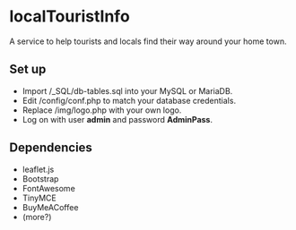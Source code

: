 # localTouristInfo
A service to help tourists and locals find their way around your home town.

## Set up
- Import /_SQL/db-tables.sql into your MySQL or MariaDB.
- Edit /config/conf.php to match your database credentials.  
- Replace /img/logo.php with your own logo.
- Log on with user __admin__ and password __AdminPass__.

## Dependencies
- leaflet.js
- Bootstrap
- FontAwesome
- TinyMCE
- BuyMeACoffee
- (more?)
